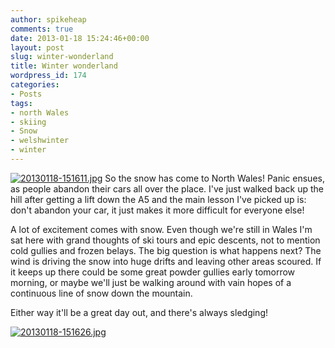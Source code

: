 ```yaml
---
author: spikeheap
comments: true
date: 2013-01-18 15:24:46+00:00
layout: post
slug: winter-wonderland
title: Winter wonderland
wordpress_id: 174
categories:
- Posts
tags:
- north Wales
- skiing
- Snow
- welshwinter
- winter
---
```


[![20130118-151611.jpg](http://ryanbrooks.files.wordpress.com/2013/01/20130118-151611.jpg)](http://ryanbrooks.files.wordpress.com/2013/01/20130118-151611.jpg) 
 So the snow has come to North Wales! Panic ensues, as people abandon their cars all over the place. I've just walked back up the hill after getting a lift down the A5 and the main lesson I've picked up is: don't abandon your car, it just makes it more difficult for everyone else! 

A lot of excitement comes with snow. Even though we're still in Wales I'm sat here with grand thoughts of ski tours and epic descents, not to mention cold gullies and frozen belays. The big question is what happens next? The wind is driving the snow into huge drifts and leaving other areas scoured. If it keeps up there could be some great powder gullies early tomorrow morning, or maybe we'll just be walking around with vain hopes of a continuous line of snow down the mountain. 

Either way it'll be a great day out, and there's always sledging! 

  
[![20130118-151626.jpg](http://ryanbrooks.files.wordpress.com/2013/01/20130118-151626.jpg)](http://ryanbrooks.files.wordpress.com/2013/01/20130118-151626.jpg)
